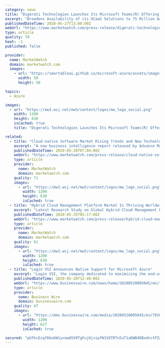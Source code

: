 ```yaml
---
category: news
title: "Digerati Technologies Launches Its Microsoft Teams(R) Offering With Success"
excerpt: "Broadens Availability of its UCaaS Solutions to 75 Million Active Daily Users Through MSP Channel - Digerati Technologies, Inc. (OTCQB: DTGI) (\"Digerati\" or the \"Company\"), a provider of cloud services specializing in Unified Communications as a Service (UCaaS) solutions for the small to medium-sized business (\"SMB\") market,"
publishedDateTime: 2020-05-27T13:00:00Z
webUrl: "https://www.marketwatch.com/press-release/digerati-technologies-launches-its-microsoft-teamsr-offering-with-success-2020-05-27"
type: article
quality: 70
heat: -1
published: false

provider:
  name: MarketWatch
  domain: marketwatch.com
  images:
    - url: "https://smartableai.github.io/microsoft-azure/assets/images/organizations/marketwatch.com-50x50.jpg"
      width: 50
      height: 50

topics:
  - Azure

images:
  - url: "https://mw3.wsj.net/mw5/content/logos/mw_logo_social.png"
    width: 1200
    height: 630
    isCached: true
    title: "Digerati Technologies Launches Its Microsoft Teams(R) Offering With Success"

related:
  - title: "Cloud-native Software Market Rising Trends and New Technologies with IBM, Nokia, Onica, Microsoft Azure"
    excerpt: "A new business intelligence report released by Advance Market Analytics with title \"Global Cloud-native Software Market Insights, Forecast to 2025\" has abilities to raise as the most significant market worldwide as it has remained playing a remarkable role in establishing progressive impacts on the universal economy."
    publishedDateTime: 2020-05-20T07:04:00Z
    webUrl: "https://www.marketwatch.com/press-release/cloud-native-software-market-rising-trends-and-new-technologies-with-ibm-nokia-onica-microsoft-azure-2020-05-20"
    type: article
    provider:
      name: MarketWatch
      domain: marketwatch.com
    quality: 71
    images:
      - url: "https://mw3.wsj.net/mw5/content/logos/mw_logo_social.png"
        width: 1200
        height: 630
        isCached: true
  - title: "Hybrid Cloud Management Platform Market Is Thriving Worldwide by 2025 | Microsoft, IBM, Dell"
    excerpt: "Latest Research Study on Global Hybrid Cloud Management Platform Market published by AMA, offers a detailed overview of the factors influencing the global business scope.Global Hybrid Cloud Management Platform Market research report shows the latest market insights with upcoming trends and breakdown of the products and services."
    publishedDateTime: 2020-05-25T05:17:00Z
    webUrl: "https://www.marketwatch.com/press-release/hybrid-cloud-management-platform-market-is-thriving-worldwide-by-2025-microsoft-ibm-dell-2020-05-25"
    type: article
    provider:
      name: MarketWatch
      domain: marketwatch.com
    quality: 61
    images:
      - url: "https://mw3.wsj.net/mw5/content/logos/mw_logo_social.png"
        width: 1200
        height: 630
        isCached: true
  - title: "Login VSI Announces Native Support for Microsoft Azure"
    excerpt: "Login VSI, the company dedicated to maximizing the end-user experience, today announced the general availability of Login Enterprise with native suppo"
    publishedDateTime: 2020-05-20T12:49:00Z
    webUrl: "https://www.businesswire.com/news/home/20200520005045/en/"
    type: article
    provider:
      name: Business Wire
      domain: businesswire.com
    quality: 47
    images:
      - url: "https://mms.businesswire.com/media/20200520005045/en/792654/23/LoginVSI_logo_RGB_primary_110419.jpg"
        width: 1200
        height: 627
        isCached: true

secured: "pUfkcEzqf6bxbW1yvaw65V9TgFujOjvipfW1VQTRTn5uT1aDWB4DBxdnctPZa80DbMpokuMgV0aOZvP8X9x1jVe1oDhWt0Bg9jZiCe0KyHOyZCEbhlrB+PEESXfqidgCHmSHhfySMt6c44qXZqrKe2XNSE6ryvdud2PX07fJiwI8vT5nH4lLWm6v3zf89hYVaT8/ynV2NjTte4e6yJALRDf9mZPJIMUTYlRm97HFDKjQ4AJJ7Kb/OLygiF+NiKre0C/4PZTb3zrFvrGkaAUWwXbhx2ENA02f350nr2d1SMr3tFPRlsLyXKecFJaF0XtG;IoZBnHaZd3LzoGQ57bdFhw=="
---
```


